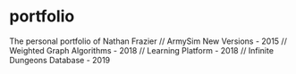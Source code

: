 # portfolio
The personal portfolio of Nathan Frazier // 
ArmySim New Versions - 2015 // 
Weighted Graph Algorithms - 2018 // 
Learning Platform - 2018 //
Infinite Dungeons Database - 2019
